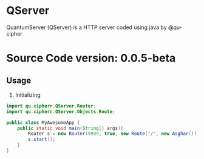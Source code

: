 # QServer
QuantumServer (QServer) is a HTTP server coded using java by @qu-cipher

# Source Code version: 0.0.5-beta

## Usage
1. Initializing

```java
import qu.cipherr.QServer.Router;
import qu.cipherr.QServer.Objects.Route;

public class MyAwesomeApp {
    public static void main(String[] args){
        Router s = new Router(9999, true, new Route("/", new Asghar()));
        s.start();
    }
}

```


